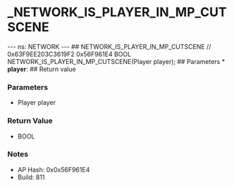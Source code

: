 # _NETWORK_IS_PLAYER_IN_MP_CUTSCENE

--- ns: NETWORK --- ## NETWORK_IS_PLAYER_IN_MP_CUTSCENE  // 0x63F9EE203C3619F2 0x56F961E4 BOOL NETWORK_IS_PLAYER_IN_MP_CUTSCENE(Player player);   ## Parameters * **player**:  ## Return value

### Parameters
* Player player

### Return Value
* BOOL

### Notes
* AP Hash: 0x0x56F961E4
* Build: 811

